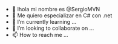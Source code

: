 - 👋 Ihola mi nombre es @SergioMVN
- 👀 Me quiero especializar en C# con .net
- 🌱 I’m currently learning ...
- 💞️ I’m looking to collaborate on ...
- 📫 How to reach me ...

<!---
SergioMVN/SergioMVN is a ✨ special ✨ repository because its `README.md` (this file) appears on your GitHub profile.
You can click the Preview link to take a look at your changes.
--->
